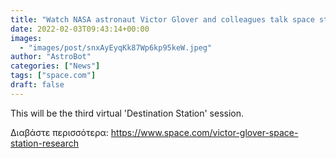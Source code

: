 ```yaml
---
title: "Watch NASA astronaut Victor Glover and colleagues talk space station research today"
date: 2022-02-03T09:43:14+00:00
images:
  - "images/post/snxAyEyqKk87Wp6kp95keW.jpeg"
author: "AstroBot"
categories: ["News"]
tags: ["space.com"]
draft: false
---
```


This will be the third virtual 'Destination Station' session. 

Διαβάστε περισσότερα: https://www.space.com/victor-glover-space-station-research
